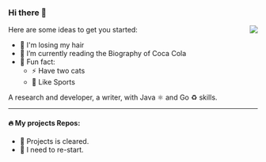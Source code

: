 ### Hi there 👋

<!--  <img align="right" src="https://github-readme-stats.vercel.app/api?username=okhanyu&title_color=fff&text_color=fff&icon_color=ccc&bg_color=000&hide_title=true&show_icons=true" /> -->


<!--  **okhanyu/okhanyu** is a ✨ _special_ ✨ repository because its `README.md` (this file) appears on your GitHub profile. -->

<img align="right" src="https://github-readme-stats.vercel.app/api?username=okhanyu&show_icons=true&count_private=true&hide_border=true&cache_seconds=1900"/> 

Here are some ideas to get you started:


- 🌱 I'm losing my hair
- 💬 I’m currently reading the Biography of Coca Cola
- 👨‍ Fun fact: 
  - ⚡ Have two cats
  - 🥊 Like Sports
  




<!-- [![okhanyu github stats](https://github-readme-stats.vercel.app/api?username=okhanyu)](https://github.com/okhanyu) -->

A research and developer, a writer, with Java ⚛️ and Go ♻️ skills.

---

#### 🔥 My projects Repos:
- 🌱 Projects is cleared.
- 🔰 I need to re-start.
